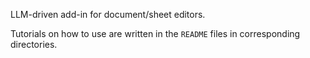 LLM-driven add-in for document/sheet editors.

Tutorials on how to use are written in the `README` files in corresponding directories.

